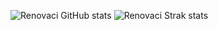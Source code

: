 ![Renovaci GitHub stats](https://github-readme-stats.vercel.app/api?username=renovacibr&show_icons=true&count_private=true)
![Renovaci Strak stats](https://github-readme-streak-stats.herokuapp.com/?user=renovacibr)


